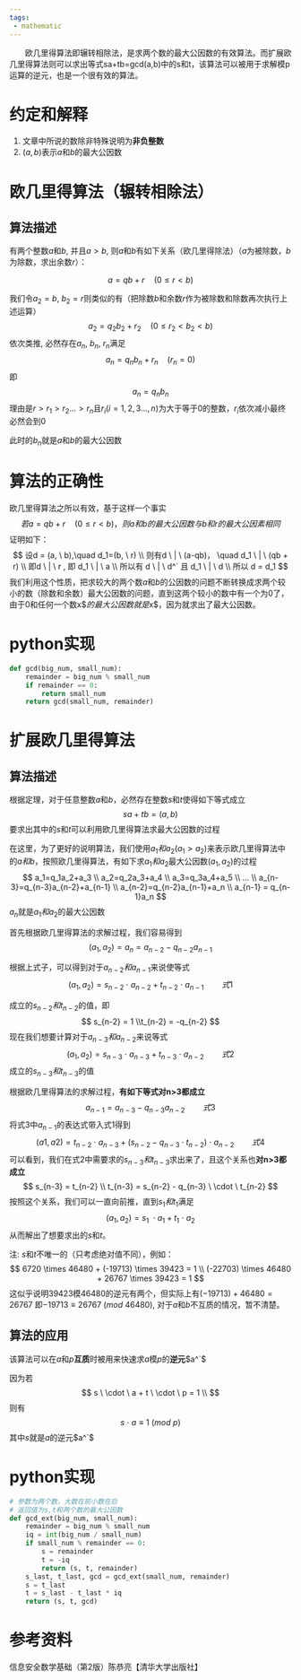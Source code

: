 ```yaml
---
tags:
 - mathematic
---
```


&emsp;&emsp;欧几里得算法即辗转相除法，是求两个数的最大公因数的有效算法。而扩展欧几里得算法则可以求出等式sa+tb=gcd(a,b)中的s和t，该算法可以被用于求解模p运算的逆元，也是一个很有效的算法。

# 约定和解释

1. 文章中所说的数除非特殊说明为**非负整数**
2. $(a,b)$表示$a$和$b$的最大公因数



# 欧几里得算法（辗转相除法）

## 算法描述

有两个整数$a$和$b$, 并且$a > b$, 则$a$和$b$有如下关系（欧几里得除法）（$a$为被除数，$b$为除数，求出余数$r$）：

$$
a=qb+r \quad (0 \leq r < b)
$$

我们令$a_2=b, \ b_2=r$则类似的有（把除数$b$和余数$r$作为被除数和除数再次执行上述运算）
$$
a_2=q_2 b_2 + r_2 \quad (0 \leq r_2 < b_2 < b)
$$
依次类推, 必然存在$a_n, \ b_n, \ r_n$满足
$$
a_n = q_n b_n + r_n \quad (r_n = 0)
$$
即
$$
a_n = q_n b_n
$$
理由是$r > r_1 > r_2...>r_n$且$r_i  (i = 1,2,3...,n)$为大于等于0的整数，$r_i$依次减小最终必然会到0

此时的$b_n$就是$a$和$b$的最大公因数

# 算法的正确性

欧几里得算法之所以有效，基于这样一个事实
$$
若a=qb+r \quad (0 \leq r < b)，则a和b的最大公因数与b和r的最大公因素相同
$$
证明如下：
$$
设d = (a, \ b),\quad d_1=(b, \ r) \\
则有d \ | \ (a-qb)， \quad d_1 \ | \ (qb + r) \\
即d \ | \ r ,  即 d_1 \ | \ a \\
所以有 d \ | \ d^` 且 d_1 \ | \ d \\
所以 d = d_1
$$
我们利用这个性质，把求较大的两个数$a$和$b$的公因数的问题不断转换成求两个较小的数（除数和余数）最大公因数的问题，直到这两个较小的数中有一个为0了，由于0和任何一个数x$$的最大公因数就是$x$，因为就求出了最大公因数。

# python实现

```python
def gcd(big_num, small_num):
    remainder = big_num % small_num
    if remainder == 0:
        return small_num
    return gcd(small_num, remainder)
```



# 扩展欧几里得算法

## 算法描述

根据定理，对于任意整数$a$和$b$，必然存在整数$s$和$t$使得如下等式成立
$$
sa+tb=(a,b)
$$
要求出其中的$s$和$t$可以利用欧几里得算法求最大公因数的过程

在这里，为了更好的说明算法，我们使用$a_1和a_2$$(a_1 > a_2)$来表示欧几里得算法中的$a和b$，按照欧几里得算法，有如下求$a_1和a_2$最大公因数$(a_1,a_2)$的过程
$$
a_1=q_1a_2+a_3 \\
a_2=q_2a_3+a_4 \\
a_3=q_3a_4+a_5 \\
... \\
a_{n-3}=q_{n-3}a_{n-2}+a_{n-1} \\
a_{n-2}=q_{n-2}a_{n-1}+a_n \\
a_{n-1} = q_{n-1}a_n
$$
$a_n$就是$a_1和a_2$的最大公因数

首先根据欧几里得算法的求解过程，我们容易得到
$$
(a_1,a_2) = a_n = a_{n-2} - q_{n-2}a_{n-1}
$$

根据上式子，可以得到对于$a_{n-2}和a_{n-1}$来说使等式
$$
(a_1, a_2) = s_{n-2} \  \cdot \ a_{n-2} + t_{n-2} \ \cdot \ a_{n-1} \qquad 式1
$$

成立的$s_{n-2}和t_{n-2}$的值，即
$$
s_{n-2} = 1 \\t_{n-2} = -q_{n-2}
$$
现在我们想要计算对于$a_{n-3}和a_{n-2}$来说等式
$$
(a_1, a_2) = s_{n-3} \  \cdot \ a_{n-3} + t_{n-3} \ \cdot \ a_{n-2} \qquad 式2
$$
成立的$s_{n-3}和t_{n-3}$的值

根据欧几里得算法的求解过程，**有如下等式对n>3都成立**
$$
a_{n-1} = a_{n-3} - q_{n-3}a_{n-2} \qquad 式3
$$
将式3中$a_{n-1}$的表达式带入式1得到
$$
(a1, a2) = t_{n-2} \ \cdot \ a_{n-3} + (s_{n-2}-q_{n-3} \cdot t_{n-2}) \ \cdot \ a_{n-2} \qquad 式4
$$
可以看到，我们在式2中需要求的$s_{n-3}和t_{n-3}$求出来了，且这个关系也**对n>3都成立**
$$
s_{n-3} = t_{n-2} \\
t_{n-3} = s_{n-2} - q_{n-3} \ \cdot \  t_{n-2}
$$
按照这个关系，我们可以一直向前推，直到$s_1和t_1$满足
$$
(a_1,a_2)=s_1 \ \cdot a_1 + t_1 \ \cdot \ a_2
$$
从而解出了想要求出的$s$和$t$。

注:  $s$和$t$不唯一的（只考虑绝对值不同），例如：
$$
6720 \times 46480 + (-19713) \times 39423 = 1 \\
(-22703) \times 46480 + 26767 \times 39423 = 1
$$
这似乎说明39423模46480的逆元有两个，但实际上有$(-19713) + 46480 = 26767$
即$-19713 \equiv 26767  \ (mod \ 46480)$, 对于$a$和$b$不互质的情况，暂不清楚。

## 算法的应用

该算法可以在$a$和$p$**互质**时被用来快速求$a$模$p$的**逆元**$a^`$

因为若
$$
s \ \cdot \ a + t \ \cdot \ p = 1 \\
$$
则有
$$
s \ \cdot \ a \equiv 1 \ (mod \ p)
$$
其中$s$就是$a$的逆元$a^`$

# python实现

```python
# 参数为两个数，大数在前小数在后
# 返回值为s,t和两个数的最大公因数
def gcd_ext(big_num, small_num):
    remainder = big_num % small_num
    iq = int(big_num / small_num)
    if small_num % remainder == 0:
        s = remainder
        t = -iq
        return (s, t, remainder)
    s_last, t_last, gcd = gcd_ext(small_num, remainder)
    s = t_last
    t = s_last - t_last * iq
    return (s, t, gcd)
```

# 参考资料

信息安全数学基础（第2版）陈恭亮【清华大学出版社】

